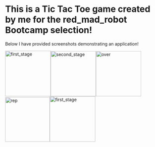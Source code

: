 # This is a Tic Tac Toe game created by me for the red_mad_robot Bootcamp selection!

Below I have provided screenshots demonstrating an application!

<img width="147" alt="first_stage" src="https://user-images.githubusercontent.com/68735860/218304967-170220d7-0010-4934-902b-a0b380abf96a.png"><img width="146" alt="second_stage" src="https://user-images.githubusercontent.com/68735860/218305352-45c8d491-f440-46a7-9e6d-7ed1cd57ecb3.png"><img width="146" alt="over" src="https://user-images.githubusercontent.com/68735860/218305388-4036cc6b-08b5-4690-8277-165a24d7f832.png"><img width="144" alt="rep" src="https://user-images.githubusercontent.com/68735860/218305395-676a625c-fc2d-4540-b007-54eacdfeb0ce.png"><img width="147" alt="first_stage" src="https://user-images.githubusercontent.com/68735860/218305405-89cd62b2-34cd-4427-a1db-bd733e953cf1.png">


